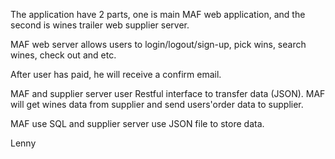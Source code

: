 The application have 2 parts, one is main MAF web application, and the second is wines trailer web supplier server.

MAF web server allows users to login/logout/sign-up, pick wins, search wines, check out and etc.

After user has paid, he will receive a confirm email. 

MAF and supplier server user Restful interface to transfer data (JSON). 
MAF will get wines data from supplier and send users'order data to supplier.

MAF use SQL and supplier server use JSON file to store data.

Lenny

